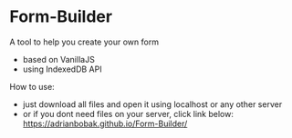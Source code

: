 # Form-Builder
A tool to help you create your own form
- based on VanillaJS
- using IndexedDB API

How to use:
- just download all files and open it using localhost or any other server
- or if you dont need files on your server, click link below:
https://adrianbobak.github.io/Form-Builder/
